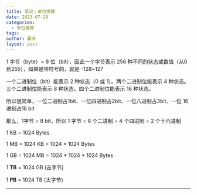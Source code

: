 ```yaml
---
title: 笔记：单位换算
date: 2025-07-29
categories:
  - 单位换算
tags: 
author: 霸天
layout: post
---
```


1 字节（byte）= 8 位（bit），因此一个字节表示 256 种不同的状态或数值（从0到255），如果是带符号的，就是 -128~127

一个二进制位（bit）能表示 2 种状态（0 或 1）。两个二进制位能表示 4 种状态。三个二进制位能表示 8 种状态。四个二进制位能表示 16 种状态。

所以很简单，一位二进制占1bit、一位四进制占2bit、一位八进制占3bit、一位 16 进制占16 bit

那么，1字节 = 8 bit，所以 1 字节 = 8 个二进制 = 4 个四进制 = 2 个十六进制




1 KB = 1024 Bytes

1 MB = 1024 KB = 1024 * 1024 Bytes

1 GB = 1024 MB = 1024 * 1024 * 1024 Bytes

1 **TB** = 1024 GB (吉字节)

1 **PB** = 1024 TB (太字节)

---
